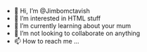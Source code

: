 - 👋 Hi, I’m @Jimbomctavish
- 👀 I’m interested in HTML stuff
- 🌱 I’m currently learning about your mum
- 💞️ I’m not looking to collaborate on anything
- 📫 How to reach me ...

<!---
Jimbomctavish/Jimbomctavish is a ✨ special ✨ repository because its `README.md` (this file) appears on your GitHub profile.
You can click the Preview link to take a look at your changes.
--->
